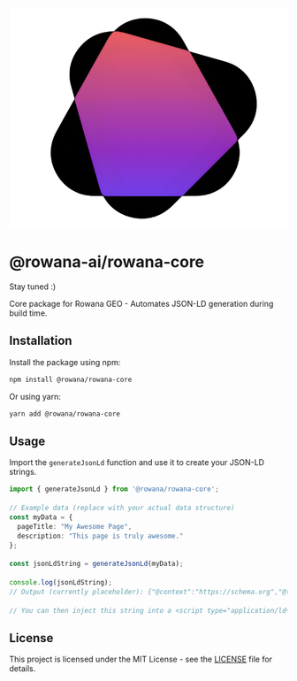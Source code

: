 ![Rowana Logo](RowanaLogoWhiteBG.png)

# @rowana-ai/rowana-core

Stay tuned :)

Core package for Rowana GEO - Automates JSON-LD generation during build time.

## Installation

Install the package using npm:

```bash
npm install @rowana/rowana-core
```

Or using yarn:

```bash
yarn add @rowana/rowana-core
```

## Usage

Import the `generateJsonLd` function and use it to create your JSON-LD strings.

```typescript
import { generateJsonLd } from '@rowana/rowana-core';

// Example data (replace with your actual data structure)
const myData = {
  pageTitle: "My Awesome Page",
  description: "This page is truly awesome."
};

const jsonLdString = generateJsonLd(myData);

console.log(jsonLdString);
// Output (currently placeholder): {"@context":"https://schema.org","@type":"WebPage","name":"Placeholder"}

// You can then inject this string into a <script type="application/ld+json"> tag in your HTML.
```

## License

This project is licensed under the MIT License - see the [LICENSE](LICENSE) file for details.

